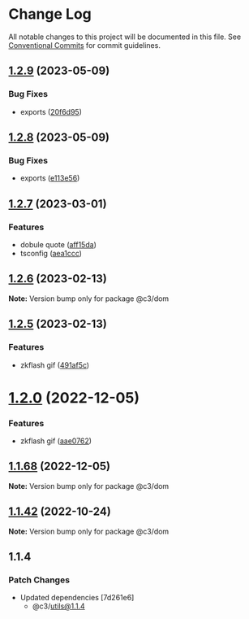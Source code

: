 # Change Log

All notable changes to this project will be documented in this file. See [Conventional Commits](https://conventionalcommits.org) for commit guidelines.

## [1.2.9](https://github.com/che3vinci/c3/compare/@c3/dom@1.2.8...@c3/dom@1.2.9) (2023-05-09)

### Bug Fixes

- exports ([20f6d95](https://github.com/che3vinci/c3/commit/20f6d95b2abde328befe989e49dc2889a2a8c2bf))

## [1.2.8](https://github.com/che3vinci/c3/compare/@c3/dom@1.2.7...@c3/dom@1.2.8) (2023-05-09)

### Bug Fixes

- exports ([e113e56](https://github.com/che3vinci/c3/commit/e113e56172b939439d4e073ae7e103bb1fa155d2))

## [1.2.7](https://github.com/che3vinci/c3/compare/@c3/dom@1.2.6...@c3/dom@1.2.7) (2023-03-01)

### Features

- dobule quote ([aff15da](https://github.com/che3vinci/c3/commit/aff15dae3f43ca86185abd8ec257aef68cf8d41b))
- tsconfig ([aea1ccc](https://github.com/che3vinci/c3/commit/aea1ccc7d62652a10355425b024c4953ece0a95a))

## [1.2.6](https://github.com/che3vinci/c3/compare/@c3/dom@1.2.5...@c3/dom@1.2.6) (2023-02-13)

**Note:** Version bump only for package @c3/dom

## [1.2.5](https://github.com/che3vinci/c3/compare/@c3/dom@1.2.0...@c3/dom@1.2.5) (2023-02-13)

### Features

- zkflash gif ([491af5c](https://github.com/che3vinci/c3/commit/491af5c86e204eb64d62d5ff2b509e0b0e6f4484))

# [1.2.0](https://github.com/che3vinci/c3/compare/@c3/dom@1.1.67...@c3/dom@1.2.0) (2022-12-05)

### Features

- zkflash gif ([aae0762](https://github.com/che3vinci/c3/commit/aae0762161753d645be1458e8f0ace77cdbbb504))

## [1.1.68](https://github.com/che3vinci/c3/compare/@c3/dom@1.1.67...@c3/dom@1.1.68) (2022-12-05)

**Note:** Version bump only for package @c3/dom

## [1.1.42](https://github.com/che3vinci/c3/compare/@c3/dom@1.1.41...@c3/dom@1.1.42) (2022-10-24)

**Note:** Version bump only for package @c3/dom

## 1.1.4

### Patch Changes

- Updated dependencies [7d261e6]
  - @c3/utils@1.1.4
